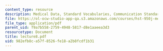 ```yaml
---
content_type: resource
description: Medical Data, Standard Vocabularies, Communication Standards
file: https://ol-ocw-studio-app-qa.s3.amazonaws.com/courses/hst-950j-medical-computing-spring-2003/982efb8ca57f8526fe18a2b8fcdf1b31_lecture8.pdf
file_type: application/pdf
parent_uid: f9a7b558-2759-4948-5817-d8e1aaeea3d3
resourcetype: Document
title: lecture8.pdf
uid: 982efb8c-a57f-8526-fe18-a2b8fcdf1b31
---
```

